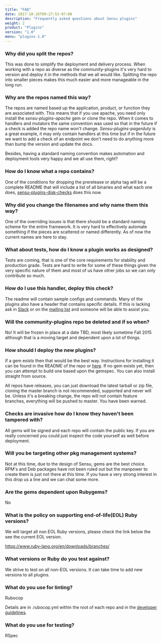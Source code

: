 ```yaml
---
title: "FAQ"
date: 2017-10-26T09:27:53-07:00
description: "Frequently asked questions about Sensu plugins"
weight: 2
product: "Plugins"
version: "1.0"
menu: "plugins-1.0"
---
```


### Why did you split the repos?

This was done to simplify the deployment and delivery process.  When working with a repo as diverse as the community-plugins it's very hard to version and deploy it in the methods that we all would like.  Splitting the repo into smaller pieces makes this much easier and more manageable in the long run.

### Why are the repos named this way?

The repos are named based up the application, product, or function they are associated with.  This means that if you use apache, you need only install the *sensu-plugins-apache* gem or clone the repo.  When it comes to handlers and mutators the same convention was used so that in the future if a check is added the repo name won't change.  *Sensu-plugins-pagerduty* is a great example, it may only contain handlers at this time but if in the future we want to add a check of an endpoint we don't need to do anything more than bump the version and update the docs.

Besides, having a standard naming convention makes automation and deployment tools very happy and we all use them, right?

### How do I know what a repo contains?

One of the conditions for dropping the prerelease or alpha tag will be a complete README that will include a list of all binaries and what each one does, [sensu-plugins-disk-checks][1] does this now.

### Why did you change the filenames and why name them this way?

One of the overriding issues is that there should be a standard naming scheme for the entire framework.  It is very hard to effectively automate something if the pieces are scattered or named differently.  As of now the current names are here to stay.

### What about tests, how do I know a plugin works as designed?

Tests are coming, that is one of the core requirements for stability and production grade.  Tests are hard to write for some of these things given the very specific nature of them and most of us have other jobs so we can only contribute so much.

### How do I use this handler, deploy this check?

The readme will contain sample configs and commands.  Many of the plugins also have a header that contains specific details.  If this is lacking ask in [Slack](https://slack.sensu.io) or on the [mailing list](https://groups.google.com/forum/#!forum/sensu-users) and someone will be able to assist you.

### Will the community-plugins repo be deleted and if so when?

No!  It will be frozen in place at a date TBD, most likely sometime Fall 2015 although that is a moving target and dependent upon a lot of things.

### How should I deploy the new plugins?

If a gem exists then that would be the best way.  Instructions for installing it can be found in the README of the repo or [here][2].  If no gem exists yet, then you can attempt to build one based upon the gemspec.  You can also install straight from source.

All repos have releases, you can just download the latest tarball or zip file, cloning the master branch is not recommended, supported and never will be.  Unless it's a breaking change, the repo will not contain feature branches, everything will be pushed to master.  You have been warned.

### Checks are invasive how do I know they haven't been tampered with?

All gems will be signed and each repo will contain the public key.  If you are really concerned you could just inspect the code yourself as well before deployment.

### Will you be targeting other pkg management systems?

Not at this time, due to the design of Sensu, gems are the best choice.  RPM's and Deb packages have not been ruled out but the manpower to create them is just not there at this time.  If you have a very strong interest in this drop us a line and we can chat some more.

### Are the gems dependent upon Rubygems?

No

### What is the policy on supporting end-of-life(EOL) Ruby versions?

We will target all non EOL Ruby versions, please check the link below the see the current EOL version.

https://www.ruby-lang.org/en/downloads/branches/

### What versions or Ruby do you test against?

We strive to test on all non-EOL versions. It can take time to add new versions to all plugins.

### What do you use for linting?

Rubocop

Details are in .rubocop.yml within the root of each repo and in the [developer guidelines][3].

### What do you use for testing?

RSpec

[1]: https://github.com/sensu-plugins/sensu-plugins-disk-checks
[2]: installation
[3]: developer-guidelines
